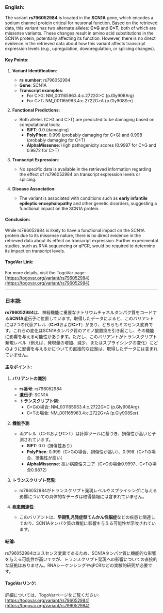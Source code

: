 ### English:
The variant **rs796052984** is located in the **SCN1A** gene, which encodes a sodium channel protein critical for neuronal function. Based on the retrieved data, this variant has two alternate alleles: **C>G** and **C>T**, both of which are missense variants. These changes result in amino acid substitutions in the SCN1A protein, potentially affecting its function. However, there is no direct evidence in the retrieved data about how this variant affects transcript expression levels (e.g., upregulation, downregulation, or splicing changes).

#### Key Points:
1. **Variant Identification**:
   - **rs number**: rs796052984
   - **Gene**: SCN1A
   - **Transcript examples**:
     - For C>G: NM_001165963.4:c.2722G>C (p.Gly908Arg)
     - For C>T: NM_001165963.4:c.2722G>A (p.Gly908Ser)

2. **Functional Predictions**:
   - Both alleles (C>G and C>T) are predicted to be damaging based on computational tools:
     - **SIFT**: 0.0 (damaging)
     - **PolyPhen**: 0.999 (probably damaging for C>G) and 0.998 (probably damaging for C>T)
     - **AlphaMissense**: High pathogenicity scores (0.9997 for C>G and 0.9872 for C>T)

3. **Transcript Expression**:
   - No specific data is available in the retrieved information regarding the effect of rs796052984 on transcript expression levels or splicing.

4. **Disease Association**:
   - The variant is associated with conditions such as **early infantile epileptic encephalopathy** and other genetic disorders, suggesting a functional impact on the SCN1A protein.

#### Conclusion:
While rs796052984 is likely to have a functional impact on the SCN1A protein due to its missense nature, there is no direct evidence in the retrieved data about its effect on transcript expression. Further experimental studies, such as RNA sequencing or qPCR, would be required to determine its impact on transcript levels.

#### TogoVar Link:
For more details, visit the TogoVar page: [https://togovar.org/variant/rs796052984](https://togovar.org/variant/rs796052984)

---

### 日本語:
**rs796052984**は、神経機能に重要なナトリウムチャネルタンパク質をコードする**SCN1A**遺伝子に位置しています。取得したデータによると、このバリアントには2つの代替アレル（**C>G**および**C>T**）があり、どちらもミスセンス変異です。これらの変化はSCN1Aタンパク質のアミノ酸置換を引き起こし、その機能に影響を与える可能性があります。ただし、このバリアントがトランスクリプト発現レベル（例えば、発現量の増加、減少、またはスプライシングの変化）にどのように影響を与えるかについての直接的な証拠は、取得したデータには含まれていません。

#### 主なポイント:
1. **バリアントの識別**:
   - **rs番号**: rs796052984
   - **遺伝子**: SCN1A
   - **トランスクリプト例**:
     - C>Gの場合: NM_001165963.4:c.2722G>C (p.Gly908Arg)
     - C>Tの場合: NM_001165963.4:c.2722G>A (p.Gly908Ser)

2. **機能予測**:
   - 両アレル（C>GおよびC>T）は計算ツールに基づき、損傷性が高いと予測されています。
     - **SIFT**: 0.0（損傷性あり）
     - **PolyPhen**: 0.999（C>Gの場合、損傷性が高い）、0.998（C>Tの場合、損傷性が高い）
     - **AlphaMissense**: 高い病原性スコア（C>Gの場合0.9997、C>Tの場合0.9872）

3. **トランスクリプト発現**:
   - rs796052984がトランスクリプト発現レベルやスプライシングに与える影響についての具体的なデータは取得情報には含まれていません。

4. **疾患関連性**:
   - このバリアントは、**早期乳児発症型てんかん性脳症**などの疾患と関連しており、SCN1Aタンパク質の機能に影響を与える可能性が示唆されています。

#### 結論:
rs796052984はミスセンス変異であるため、SCN1Aタンパク質に機能的な影響を与える可能性が高いですが、トランスクリプト発現への影響についての直接的な証拠はありません。RNAシーケンシングやqPCRなどの実験的研究が必要です。

#### TogoVarリンク:
詳細については、TogoVarページをご覧ください: [https://togovar.org/variant/rs796052984](https://togovar.org/variant/rs796052984)